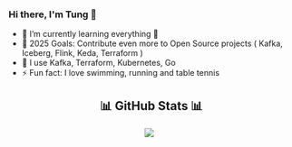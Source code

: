 
### Hi there, I'm Tung 👋

- 🌱 I’m currently learning everything 🤣
- 🥅 2025 Goals: Contribute even more to Open Source projects ( Kafka, Iceberg, Flink, Keda, Terraform )
- 🔭 I use Kafka, Terraform, Kubernetes, Go
- ⚡ Fun fact: I love swimming, running and table tennis

<h2 align='center'>
  📊 GitHub Stats 📊
</h2>
<p align='center'>
<img align="center" src="https://github-readme-stats.vercel.app/api?username=dttung2905&count_private=true&show_icons=true&hide_rank=true" />&nbsp;&nbsp;
</p>
